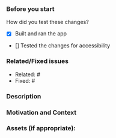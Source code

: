 <!-- 
🚨🚨🚨🚨🚨🚨🚨🚨🚨🚨🚨🚨🚨🚨🚨🚨🚨🚨🚨🚨🚨
I ACKNOWLEDGE THE FOLLOWING BEFORE PROCEEDING:
My Pull Request follows the contributing guidlines, available at
https://github.com/fluenthub-community/FluentHub/blob/main/.github/CONTRIBUTING.md
-->

### Before you start
<!-- Put an 'x' in the brackets to tick -->
How did you test these changes?
- [x] Built and ran the app
- [] Tested the changes for accessibility

### Related/Fixed issues
<!-- Address related/fixed issues with this format: #issueid -->
- Related: #
- Fixed: #

### Description
<!-- Add details of changes here -->



### Motivation and Context
<!-- Items resolved/related issues by this PR.-->



### Assets (if appropriate):
<!--A list of assets (screenshots, mockups) relevant to this pull request.-->


